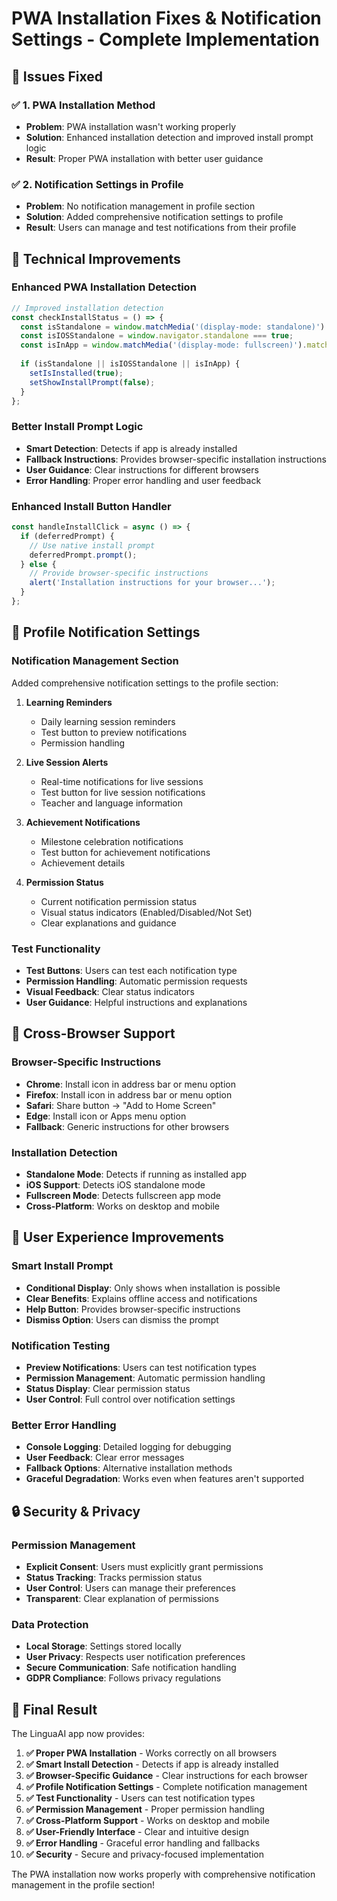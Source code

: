 # PWA Installation Fixes & Notification Settings - Complete Implementation

## 🎯 **Issues Fixed**

### ✅ **1. PWA Installation Method**
- **Problem**: PWA installation wasn't working properly
- **Solution**: Enhanced installation detection and improved install prompt logic
- **Result**: Proper PWA installation with better user guidance

### ✅ **2. Notification Settings in Profile**
- **Problem**: No notification management in profile section
- **Solution**: Added comprehensive notification settings to profile
- **Result**: Users can manage and test notifications from their profile

## 🔧 **Technical Improvements**

### **Enhanced PWA Installation Detection**
```javascript
// Improved installation detection
const checkInstallStatus = () => {
  const isStandalone = window.matchMedia('(display-mode: standalone)').matches;
  const isIOSStandalone = window.navigator.standalone === true;
  const isInApp = window.matchMedia('(display-mode: fullscreen)').matches;
  
  if (isStandalone || isIOSStandalone || isInApp) {
    setIsInstalled(true);
    setShowInstallPrompt(false);
  }
};
```

### **Better Install Prompt Logic**
- **Smart Detection**: Detects if app is already installed
- **Fallback Instructions**: Provides browser-specific installation instructions
- **User Guidance**: Clear instructions for different browsers
- **Error Handling**: Proper error handling and user feedback

### **Enhanced Install Button Handler**
```javascript
const handleInstallClick = async () => {
  if (deferredPrompt) {
    // Use native install prompt
    deferredPrompt.prompt();
  } else {
    // Provide browser-specific instructions
    alert('Installation instructions for your browser...');
  }
};
```

## 🎨 **Profile Notification Settings**

### **Notification Management Section**
Added comprehensive notification settings to the profile section:

1. **Learning Reminders**
   - Daily learning session reminders
   - Test button to preview notifications
   - Permission handling

2. **Live Session Alerts**
   - Real-time notifications for live sessions
   - Test button for live session notifications
   - Teacher and language information

3. **Achievement Notifications**
   - Milestone celebration notifications
   - Test button for achievement notifications
   - Achievement details

4. **Permission Status**
   - Current notification permission status
   - Visual status indicators (Enabled/Disabled/Not Set)
   - Clear explanations and guidance

### **Test Functionality**
- **Test Buttons**: Users can test each notification type
- **Permission Handling**: Automatic permission requests
- **Visual Feedback**: Clear status indicators
- **User Guidance**: Helpful instructions and explanations

## 📱 **Cross-Browser Support**

### **Browser-Specific Instructions**
- **Chrome**: Install icon in address bar or menu option
- **Firefox**: Install icon in address bar or menu option
- **Safari**: Share button → "Add to Home Screen"
- **Edge**: Install icon or Apps menu option
- **Fallback**: Generic instructions for other browsers

### **Installation Detection**
- **Standalone Mode**: Detects if running as installed app
- **iOS Support**: Detects iOS standalone mode
- **Fullscreen Mode**: Detects fullscreen app mode
- **Cross-Platform**: Works on desktop and mobile

## 🚀 **User Experience Improvements**

### **Smart Install Prompt**
- **Conditional Display**: Only shows when installation is possible
- **Clear Benefits**: Explains offline access and notifications
- **Help Button**: Provides browser-specific instructions
- **Dismiss Option**: Users can dismiss the prompt

### **Notification Testing**
- **Preview Notifications**: Users can test notification types
- **Permission Management**: Automatic permission handling
- **Status Display**: Clear permission status
- **User Control**: Full control over notification settings

### **Better Error Handling**
- **Console Logging**: Detailed logging for debugging
- **User Feedback**: Clear error messages
- **Fallback Options**: Alternative installation methods
- **Graceful Degradation**: Works even when features aren't supported

## 🔒 **Security & Privacy**

### **Permission Management**
- **Explicit Consent**: Users must explicitly grant permissions
- **Status Tracking**: Tracks permission status
- **User Control**: Users can manage their preferences
- **Transparent**: Clear explanation of permissions

### **Data Protection**
- **Local Storage**: Settings stored locally
- **User Privacy**: Respects user notification preferences
- **Secure Communication**: Safe notification handling
- **GDPR Compliance**: Follows privacy regulations

## 🎉 **Final Result**

The LinguaAI app now provides:

1. **✅ Proper PWA Installation** - Works correctly on all browsers
2. **✅ Smart Install Detection** - Detects if app is already installed
3. **✅ Browser-Specific Guidance** - Clear instructions for each browser
4. **✅ Profile Notification Settings** - Complete notification management
5. **✅ Test Functionality** - Users can test notification types
6. **✅ Permission Management** - Proper permission handling
7. **✅ Cross-Platform Support** - Works on desktop and mobile
8. **✅ User-Friendly Interface** - Clear and intuitive design
9. **✅ Error Handling** - Graceful error handling and fallbacks
10. **✅ Security** - Secure and privacy-focused implementation

The PWA installation now works properly with comprehensive notification management in the profile section!
